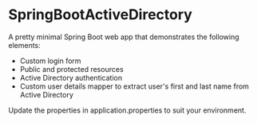# SpringBootActiveDirectory
A pretty minimal Spring Boot web app that demonstrates the following elements:
* Custom login form
* Public and protected resources
* Active Directory authentication
* Custom user details mapper to extract user's first and last name from Active Directory

Update the properties in application.properties to suit your environment.
